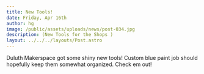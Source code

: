 ```yaml
---
title: New Tools!
date: Friday, Apr 16th
author: hg
image: /public/assets/uploads/news/post-034.jpg
description: (New Tools for the Shops )
layout: ../../../layouts/Post.astro
---
```


Duluth Makerspace got some shiny new tools! Custom blue paint job should hopefully keep them somewhat organized. Check em out!
